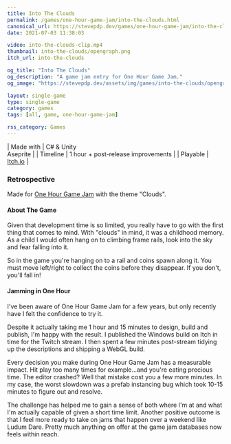 ```yaml
---
title: Into The Clouds
permalink: /games/one-hour-game-jam/into-the-clouds.html
canonical_url: https://stevepdp.dev/games/one-hour-game-jam/into-the-clouds.html
date: 2021-07-03 11:38:03

video: into-the-clouds-clip.mp4
thumbnail: into-the-clouds/opengraph.png
itch_url: into-the-clouds

og_title: "Into The Clouds"
og_description: "A game jam entry for One Hour Game Jam."
og_image: "https://stevepdp.dev/assets/img/games/into-the-clouds/opengraph.png"

layout: single-game
type: single-game
category: games
tags: [all, game, one-hour-game-jam]

rss_category: Games
---
```


| Made with	| C# &amp; Unity<br>Aseprite |
| Timeline | 1 hour + post-release improvements |
| Playable | <a href="https://stevepdp.itch.io/into-the-clouds" rel="me noopener noreferrer" target="_blank" title="Play the game on Itch.io">Itch.io</a> |


### Retrospective
Made for <a href="https://onehourgamejam.com/?page=jam&jam=323" rel="noopener noreferrer" target="_blank">One Hour Game Jam</a> with the theme "Clouds".


#### About The Game
Given that development time is so limited, you really have to go with the first thing that comes to mind. With "clouds" in mind, it was a childhood memory. As a child I would often hang on to climbing frame rails, look into the sky and fear falling into it.

So in the game you're hanging on to a rail and coins spawn along it. You must move left/right to collect the coins before they disappear. If you don't, you'll fall in!


#### Jamming in One Hour
I've been aware of One Hour Game Jam for a few years, but only recently have I felt the confidence to try it.

Despite it actually taking me 1 hour and 15 minutes to design, build and publish, I'm happy with the result. I published the Windows build on Itch in time for the Twitch stream. I then spent a few minutes post-stream tidying up the descriptions and shipping a WebGL build.

Every decision you make during One Hour Game Jam has a measurable impact. Hit play too many times for example...and you're eating precious time. The editor crashed? Well that mistake cost you a few more minutes. In my case, the worst slowdown was a prefab instancing bug which took 10-15 minutes to figure out and resolve.

The challenge has helped me to gain a sense of both where I'm at and what I'm actually capable of given a short time limit. Another positive outcome is that I feel more ready to take on jams that happen over a weekend like Ludum Dare. Pretty much anything on offer at the game jam databases now feels within reach.
